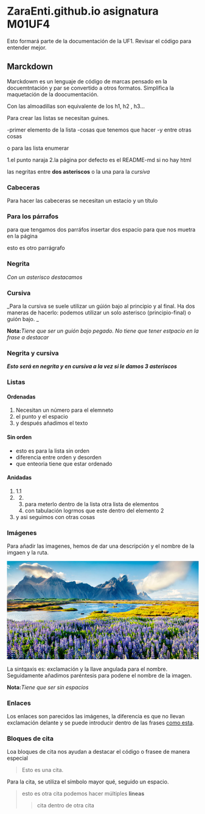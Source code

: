 # ZaraEnti.github.io asignatura M01UF4
Esto formará parte de la documentación de la UF1. Revisar el código para entender mejor.
## Marckdown
Marckdowm es un lenguaje de código de marcas pensado en la docuemtntación y par se convertido a otros formatos. Simplifica la maquetación de la doocumentación.

Con las almoadillas son equivalente de los h1, h2 , h3...


Para crear las listas se necesitan guines.


-primer elemento de la lista
-cosas que tenemos que hacer
-y entre otras cosas

o para las lista enumerar


1.el punto naraja
2.la página por defecto es el README-md si no hay html


las negritas entre **dos asteriscos** o la una para la *cursiva*
### Cabeceras
Para hacer las cabeceras se necesitan un estacio y un título

### Para los párrafos
para que tengamos dos parráfos insertar dos espacio
para que nos muetra en la página


esto es otro parrágrafo
### Negrita
*Con un asterisco destacamos*

### Cursiva
_Para la cursiva se suele utilizar un gúión bajo al principio y al final. Ha dos maneras de hacerlo: podemos utilizar un solo asterisco (principio-final) o guión bajo.
_


**Nota:**_Tiene que ser un guión bajo pegado. No tiene que tener estpacio en la frase a destacar_

### Negrita y cursiva
***Esto será en negrita y en cursiva a la vez si le damos 3 asteriscos***

### Listas
#### Ordenadas

1. Necesitan un número para el elemneto
2. el punto y el espacio
3. y después añadimos el texto

#### Sin orden
- esto es para la lista sin orden
- diferencia entre orden y desorden
- que enteoria tiene que estar ordenado

#### Anidadas

1. 1.1
2. 2.
	1. para meterlo dentro de la lista otra lista de elementos
	2. con tabulación logrmos que este dentro del elemento 2
3. y asi seguimos con otras cosas

### Imágenes
Para añadir las imagenes, hemos de dar una descripción y el nombre de la imgaen y la ruta.

![Paisaje de lavandas](paisaje.jpg)

La sintqaxis es: exclamación y la llave angulada para el nombre. Seguidamente añadimos paréntesis para podene el nombre de la imagen.


**Nota:**_Tiene que ser sin espacios_

### Enlaces
Los enlaces son parecidos las imágenes, la diferencia es que no llevan exclamación delante y se puede introducir dentro de las frases [como esta](http://enti.cat). 

### Bloques de cita

Loa bloques de cita nos ayudan a destacar el código o frasee de manera especial

> Esto es una cita.

Para la cita, se utiliza el símbolo mayor qué, seguido un espacio.

> esto es otra cita
> podemos hacer múltiples **lineas**
> > cita dentro de otra cita
